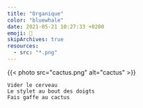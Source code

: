 ```yaml
---
title: "Organique"
color: "bluewhale"
date: 2021-05-21 10:27:33 +0200
emoji: 🌵
skipArchives: true
resources:
  - src: "*.png"
---
```


{{< photo src="cactus.png" alt="cactus" >}}

```
Vider le cerveau
Le stylet au bout des doigts
Fais gaffe au cactus
```